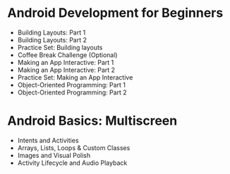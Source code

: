 # Android Development for Beginners
- Building Layouts: Part 1
- Building Layouts: Part 2
- Practice Set: Building layouts
- Coffee Break Challenge (Optional)
- Making an App Interactive: Part 1
- Making an App Interactive: Part 2
- Practice Set: Making an App Interactive
- Object-Oriented Programming: Part 1
- Object-Oriented Programming: Part 2

# Android Basics: Multiscreen
- Intents and Activities
- Arrays, Lists, Loops & Custom Classes
- Images and Visual Polish
- Activity Lifecycle and Audio Playback
